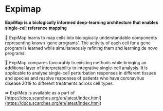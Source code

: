 # Expimap
𝐄𝐱𝐩𝐢𝐌𝐚𝐩 𝐢𝐬 𝐚 𝐛𝐢𝐨𝐥𝐨𝐠𝐢𝐜𝐚𝐥𝐥𝐲 𝐢𝐧𝐟𝐨𝐫𝐦𝐞𝐝 𝐝𝐞𝐞𝐩-𝐥𝐞𝐚𝐫𝐧𝐢𝐧𝐠 𝐚𝐫𝐜𝐡𝐢𝐭𝐞𝐜𝐭𝐮𝐫𝐞 𝐭𝐡𝐚𝐭 𝐞𝐧𝐚𝐛𝐥𝐞𝐬 𝐬𝐢𝐧𝐠𝐥𝐞-𝐜𝐞𝐥𝐥 𝐫𝐞𝐟𝐞𝐫𝐞𝐧𝐜𝐞 𝐦𝐚𝐩𝐩𝐢𝐧𝐠

📍 ExpiMap learns to map cells into biologically understandable components representing known ‘gene programs’. The activity of each cell for a gene program is learned while simultaneously refining them and learning de novo programs.

📍 ExpiMap compares favourably to existing methods while bringing an additional layer of interpretability to integrative single-cell analysis. It is applicable to analyse single-cell perturbation responses in different tissues and species and resolve responses of patients who have coronavirus disease 2019 to different treatments across cell types.

➡ ExpiMap is available as a part of
[https://docs.scarches.org/en/latest/index.html](https://docs.scarches.org/en/latest/index.html)
